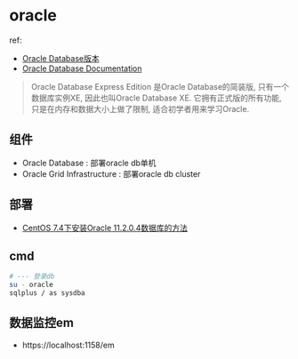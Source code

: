 # oracle
ref:
- [Oracle Database版本](https://en.wikipedia.org/wiki/Oracle_Database)
- [Oracle Database Documentation](https://docs.oracle.com/en/database/oracle/oracle-database/index.html)

> Oracle Database Express Edition 是Oracle Database的简装版, 只有一个数据库实例XE, 因此也叫Oracle Database XE. 它拥有正式版的所有功能, 只是在内存和数据大小上做了限制, 适合初学者用来学习Oracle.

## 组件
- Oracle Database : 部署oracle db单机
- Oracle Grid Infrastructure : 部署oracle db cluster

## 部署
- [CentOS 7.4下安装Oracle 11.2.0.4数据库的方法](https://cloud.tencent.com/developer/article/1721536)

## cmd
```bash
# --- 登录db
su - oracle
sqlplus / as sysdba
```

## 数据监控em
- https://localhost:1158/em
